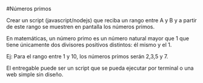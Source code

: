 #Números primos

Crear un script (javascript/nodejs) que reciba un rango entre A y B y a partir de este rango se muestren en pantalla los números primos.

En matemáticas, un número primo es un número natural mayor que 1 que tiene únicamente dos divisores positivos distintos: él mismo y el 1.

Ej: Para el rango entre 1 y 10, los números primos serán 2,3,5 y 7.

El entregable puede ser un script que se pueda ejecutar por terminal o una web simple sin diseño.